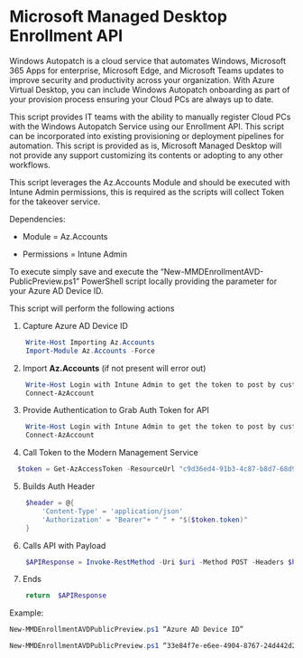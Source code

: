 <h1>Microsoft Managed Desktop Enrollment API</h1>

Windows Autopatch is a cloud service that automates Windows, Microsoft 365 Apps
for enterprise, Microsoft Edge, and Microsoft Teams updates to improve security
and productivity across your organization. With Azure Virtual Desktop, you can
include Windows Autopatch onboarding as part of your provision process ensuring
your Cloud PCs are always up to date.

This script provides IT teams with the ability to manually register Cloud PCs
with the Windows Autopatch Service using our Enrollment API. This script can be
incorporated into existing provisioning or deployment pipelines for automation.
This script is provided as is, Microsoft Managed Desktop will not provide any
support customizing its contents or adopting to any other workflows.

This script leverages the Az.Accounts Module and should be executed with Intune
Admin permissions, this is required as the scripts will collect Token for the
takeover service.

Dependencies:

-   Module = Az.Accounts

-   Permissions = Intune Admin

To execute simply save and execute the “New-MMDEnrollmentAVD-PublicPreview.ps1”
PowerShell script locally providing the parameter for your Azure AD Device ID.

This script will perform the following actions

1.  Capture Azure AD Device ID
```powershell
    Write-Host Importing Az.Accounts
    Import-Module Az.Accounts -Force
```
2.  Import **Az.Accounts** (if not present will error out)
```powershell
    Write-Host Login with Intune Admin to get the token to post by custom API
    Connect-AzAccount
```
3.  Provide Authentication to Grab Auth Token for API
```powershell
    Write-Host Login with Intune Admin to get the token to post by custom API
    Connect-AzAccount
```
4.  Call Token to the Modern Management Service
```powershell
  $token = Get-AzAccessToken -ResourceUrl "c9d36ed4-91b3-4c87-b8d7-68d92826c96c"
```
5.  Builds Auth Header
```powershell
    $header = @{
        'Content-Type' = 'application/json'
        'Authorization' = "Bearer"+ " " + "$($token.token)"
    }
```
6.  Calls API with Payload
```powershell
    $APIResponse = Invoke-RestMethod -Uri $uri -Method POST -Headers $header -Body $deviceList
```
7.  Ends
```powershell
    return  $APIResponse
```
Example:
```powershell
New-MMDEnrollmentAVDPublicPreview.ps1 “Azure AD Device ID”

New-MMDEnrollmentAVDPublicPreview.ps1 “33e84f7e-e6ee-4904-8767-24d442d270a2”
```


